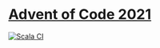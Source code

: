 [Advent of Code 2021](https://adventofcode.com/2021)
====================================================

[![Scala CI](https://github.com/olemerdy/adventofcode-2021/actions/workflows/scala.yml/badge.svg)](https://github.com/olemerdy/adventofcode-2021/actions/workflows/scala.yml)
